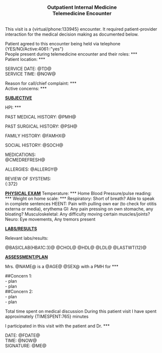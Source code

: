 ### <div align="center"> Outpatient Internal Medicine </div> <div align="center"> Telemedicine Encounter </div>

\
This visit is a {virtual/phone:133945} encounter.  It required patient-provider interaction for the medical decision making as documented below.

Patient agreed to this encounter being held via telephone {YES/NO/Active:4061::"yes"} \
People present during telemedicine encounter and their roles: *** \
Patient location: ***
 
SERVICE DATE: @TD@	\
SERVICE TIME:  @NOW@

Reason for call/chief complaint: ***\
Active concerns: ***

<ins>**SUBJECTIVE**</ins>

HPI: ***

PAST MEDICAL HISTORY:  @PMH@

PAST SURGICAL HISTORY:  @PSH@

FAMILY HISTORY:  @FAMHX@

SOCIAL HISTORY:  @SOCH@

MEDICATIONS:\
@CMEDREFRESH@

ALLERGIES: @ALLERGY@

REVIEW OF SYSTEMS: \
{:372} 

<ins>**PHYSICAL EXAM**</ins>
Temperature: ***
Home Blood Pressure/pulse reading: ***
Weight on home scale: ***
Respiratory: Short of breath? Able to speak in complete sentences
HEENT: Pain with pulling own ear (to check for otitis externa or media), erythema 
GI: Any pain pressing on own stomache, any bloating?
Musculoskeletal: Any difficulty moving certain muscles/joints?
Neuro: Eye movements, Any tremors present


<ins>**LABS/RESULTS**</ins>

Relevant labs/results:

@BASICLAB(HBA1C:3)@
@CHOL@
@HDL@
@LDL@
@LASTWT(12)@


<ins>**ASSESSMENT/PLAN**</ins>

Mrs. @NAME@ is a @AGE@ @SEX@ with a PMH for ***

##Concern 1: \
\- plan \
\- plan \
##Concern 2: \
\- plan\
\- plan

Total time spent on medical discussion During this patient visit I have spent approximately {TIMESPENT:765} minutes

I participated in this visit with the patient and Dr. ***

DATE: @FDATE@ \
TIME: @NOW@ \
SIGNATURE: @ME@
